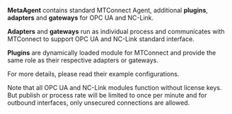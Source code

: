 **MetaAgent** contains standard MTConnect Agent, additional **plugins**, **adapters** and **gateways** for OPC UA and NC-Link.

**Adapters** and **gateways** run as individual process and communicates with MTConnect to support OPC UA and NC-Link standard interface.
                                                                         
**Plugins** are dynamically loaded module for MTConnect and provide the same role as their respective adapters or gateways.
                    
For more details, please read their example configurations.

Note that all OPC UA and NC-Link modules function without license keys. But publish or process rate will be limited to once per minute and for outbound interfaces, only unsecured connections are allowed.
